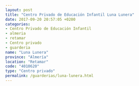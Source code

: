```yaml
---
layout: post
title: "Centro Privado de Educación Infantil Luna Lunera"
date: 2017-09-20 20:57:05 +0200
categories:
- Centro Privado de Educación Infantil
- almeria
- retamar
- Centro privado
- guarderia
name: "Luna Lunera"
province: "Almería"
location: "Retamar"
code: "4010620"
type: "Centro privado"
permalink: /guarderias/luna-lunera.html
---
```

